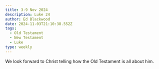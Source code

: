 ```yaml
---
title: 3-9 Nov 2024
description: Luke 24
author: Ed Blackwood
date: 2024-11-03T21:10:38.552Z
tags:
  - Old Testament
  - New Testament
  - Luke
type: weekly
---
```

We look forward to Christ telling how the Old Testament is all about him.